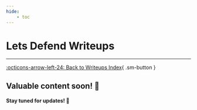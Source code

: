 ```yaml
---
hide:
    - toc
---
```


# **Lets Defend Writeups**

---

[:octicons-arrow-left-24: Back to Writeups Index](../index.md){ .sm-button }

## Valuable content soon! 🚀  
#### Stay tuned for updates! 🌟
